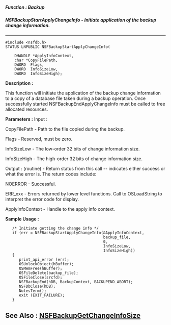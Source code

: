##### Function : Backup
##### NSFBackupStartApplyChangeInfo - Initiate application of the backup change information.
---
```
#include <nsfdb.h>
STATUS LNPUBLIC NSFBackupStartApplyChangeInfo(

	DHANDLE *ApplyInfoContext,
	char *CopyFilePath,
	DWORD  Flags,
	DWORD  InfoSizeLow,
	DWORD  InfoSizeHigh);
```
**Description :**

This function will initiate the application of the backup change information to 
a copy of a database file taken during a backup operation.  Once successfully 
started NSFBackupEndApplyChangeInfo must be called to free allocated resources.

**Parameters :**
Input :

CopyFilePath  -  Path to the file copied during the backup.

Flags  -  Reserved, must be zero.

InfoSizeLow  -  The low-order 32 bits of change information size.

InfoSizeHigh  -  The high-order 32 bits of change information size.

Output :
(routine)  -  Return status from this call -- indicates either success or what the error is. The return codes include:

NOERROR - Successful.

ERR_xxx - Errors returned by lower level functions.  Call to OSLoadString to interpret the error code for display.


ApplyInfoContext  -  Handle to the apply info context.


**Sample Usage :**
```
   /* Initiate getting the change info */
   if (err = NSFBackupStartApplyChangeInfo(&ApplyInfoContext,
                                           backup_file,
                                           0,
                                           InfoSizeLow,
                                           InfoSizeHigh))
   {
      print_api_error (err);
      OSUnlockObject(hBuffer);
      OSMemFree(hBuffer);
      OSFileDelete(backup_file);
      OSFileClose(srcfd);
      NSFBackupEnd(hDB, BackupContext, BACKUPEND_ABORT);
      NSFDbClose(hDB);
      NotesTerm();
      exit (EXIT_FAILURE);
   }

```
**See Also :**
[NSFBackupGetChangeInfoSize](/domino-c-api-docs/reference/Func/NSFBackupGetChangeInfoSize)
---
